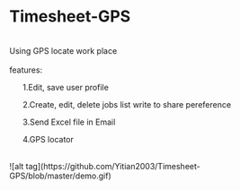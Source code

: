 # Timesheet-GPS
<br>Using GPS locate work place</br>
<br>features:</br>
<ul>1.Edit, save user profile</ul>
<ul>2.Create, edit, delete jobs list write to share pereference</ul>
<ul>3.Send Excel file in Email</ul>
<ul>4.GPS locator</ul>
<br>
![alt tag](https://github.com/Yitian2003/Timesheet-GPS/blob/master/demo.gif)
</br>

